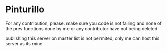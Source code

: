 # Pinturillo
For any contribution, please. make sure you code is not failing and none of the prev functions done by me or any contributor have not being deleted

publishing this server on master list is not permited, only me can host this server as its mine.
